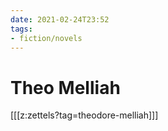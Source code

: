 ```yaml
---
date: 2021-02-24T23:52
tags:
- fiction/novels
---
```


# Theo Melliah

[[[z:zettels?tag=theodore-melliah]]]

